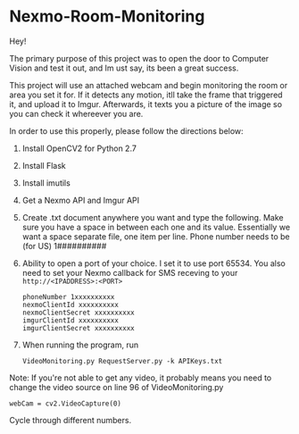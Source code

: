 # Nexmo-Room-Monitoring

Hey!

The primary purpose of this project was to open the door to Computer Vision and test it out, and Im ust say, its been a great success.

This project will use an attached webcam and begin monitoring the room or area you set it for. If it detects any motion, itll take the frame that triggered it, and upload it to Imgur. Afterwards, it texts you a picture of the image so you can check it whereever you are.

In order to use this properly, please follow the directions below:

1. Install OpenCV2 for Python 2.7
2. Install Flask
3. Install imutils
4. Get a Nexmo API and Imgur API
5. Create .txt document anywhere you want and type the following. Make sure you have a space in between each one and its value. Essentially we want a space separate file, one item per line. Phone number needs to be (for US) 1##########
6. Ability to open a port of your choice. I set it to use port 65534. You also need to set your Nexmo callback for SMS receving to your `http://<IPADDRESS>:<PORT>`

    ```
    phoneNumber 1xxxxxxxxxx
    nexmoClientId xxxxxxxxxx
    nexmoClientSecret xxxxxxxxxx
    imgurClientId xxxxxxxxxx
    imgurClientSecret xxxxxxxxxx
    ```

7. When running the program, run 

    ```
    VideoMonitoring.py RequestServer.py -k APIKeys.txt
    ```

Note: If you're not able to get any video, it probably means you need to change the video source on line 96 of VideoMonitoring.py

    webCam = cv2.VideoCapture(0)

Cycle through different numbers.
